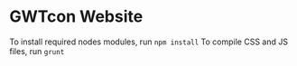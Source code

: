 # GWTcon Website

To install required nodes modules, run `npm install`
To compile CSS and JS files, run `grunt`

